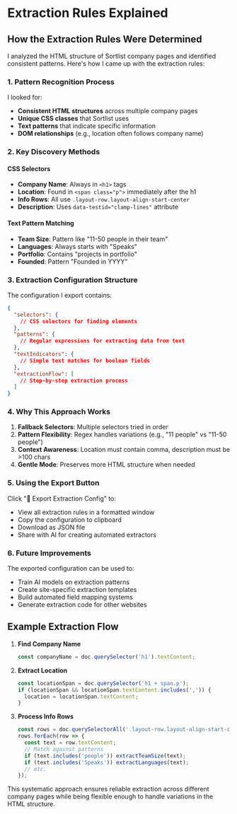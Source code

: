 # Extraction Rules Explained

## How the Extraction Rules Were Determined

I analyzed the HTML structure of Sortlist company pages and identified consistent patterns. Here's how I came up with the extraction rules:

### 1. Pattern Recognition Process

I looked for:
- **Consistent HTML structures** across multiple company pages
- **Unique CSS classes** that Sortlist uses
- **Text patterns** that indicate specific information
- **DOM relationships** (e.g., location often follows company name)

### 2. Key Discovery Methods

#### CSS Selectors
- **Company Name**: Always in `<h1>` tags
- **Location**: Found in `<span class="p">` immediately after the h1
- **Info Rows**: All use `.layout-row.layout-align-start-center`
- **Description**: Uses `data-testid="clamp-lines"` attribute

#### Text Pattern Matching
- **Team Size**: Pattern like "11-50 people in their team"
- **Languages**: Always starts with "Speaks"
- **Portfolio**: Contains "projects in portfolio"
- **Founded**: Pattern "Founded in YYYY"

### 3. Extraction Configuration Structure

The configuration I export contains:

```json
{
  "selectors": {
    // CSS selectors for finding elements
  },
  "patterns": {
    // Regular expressions for extracting data from text
  },
  "textIndicators": {
    // Simple text matches for boolean fields
  },
  "extractionFlow": [
    // Step-by-step extraction process
  ]
}
```

### 4. Why This Approach Works

1. **Fallback Selectors**: Multiple selectors tried in order
2. **Pattern Flexibility**: Regex handles variations (e.g., "11 people" vs "11-50 people")
3. **Context Awareness**: Location must contain comma, description must be >100 chars
4. **Gentle Mode**: Preserves more HTML structure when needed

### 5. Using the Export Button

Click "🔧 Export Extraction Config" to:
- View all extraction rules in a formatted window
- Copy the configuration to clipboard
- Download as JSON file
- Share with AI for creating automated extractors

### 6. Future Improvements

The exported configuration can be used to:
- Train AI models on extraction patterns
- Create site-specific extraction templates
- Build automated field mapping systems
- Generate extraction code for other websites

## Example Extraction Flow

1. **Find Company Name**
   ```javascript
   const companyName = doc.querySelector('h1').textContent;
   ```

2. **Extract Location**
   ```javascript
   const locationSpan = doc.querySelector('h1 + span.p');
   if (locationSpan && locationSpan.textContent.includes(',')) {
     location = locationSpan.textContent;
   }
   ```

3. **Process Info Rows**
   ```javascript
   const rows = doc.querySelectorAll('.layout-row.layout-align-start-center');
   rows.forEach(row => {
     const text = row.textContent;
     // Match against patterns
     if (text.includes('people')) extractTeamSize(text);
     if (text.includes('Speaks')) extractLanguages(text);
     // etc.
   });
   ```

This systematic approach ensures reliable extraction across different company pages while being flexible enough to handle variations in the HTML structure.